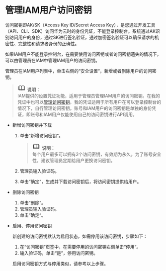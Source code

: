 # 管理IAM用户访问密钥<a name="zh-cn_topic_0079497018"></a>

访问密钥即AK/SK（Access Key ID/Secret Access Key），是您通过开发工具（API、CLI、SDK）访问华为云时的身份凭证，不能登录控制台。系统通过AK识别访问用户的身份，通过SK进行签名验证，通过加密签名验证可以确保请求的机密性、完整性和请求者身份的正确性。

如果IAM用户不能登录控制台，在需要使用访问密钥或者访问密钥遗失的情况下，可以由管理员在IAM中管理IAM用户的访问密钥。

管理员在IAM用户列表中，单击右侧的“安全设置“，新增或者删除用户的访问密钥。

>![](public_sys-resources/icon-note.gif) **说明：**   
>IAM提供的设置凭证功能，适用于管理员管理IAM用户的访问密钥。在我的凭证中也可以[管理访问密钥](https://support.huaweicloud.com/usermanual-ca/zh-cn_topic_0046606340.html)，我的凭证适用于所有用户在可以登录控制台的情况下，自行管理访问密钥。账号和IAM用户的访问密钥是单独的身份凭证，即账号和IAM用户仅能使用自己的访问密钥进行API调用。  

-   新增访问密钥并下载
    1.  单击“新增访问密钥“。

        >![](public_sys-resources/icon-note.gif) **说明：**   
        >每个用户最多可以拥有2个访问密钥，有效期为永久。为了账号安全性，建议管理员定期给用户更换访问密钥。  

    2.  管理员输入验证码。
    3.  单击“确定“，生成并下载访问密钥后，将访问密钥提供给用户。


-   删除访问密钥
    1.  单击“删除“。
    2.  管理员输入验证码。
    3.  单击“确定“。

-   启用、停用访问密钥

    新创建的访问密钥默认为启用状态，如需停用该访问密钥，步骤如下：

    1.  在“访问密钥”页签中，在需要停用的访问密钥右侧单击“停用“。
    2.  输入验证码，单击“是”，停用访问密钥。

    启用访问密钥方式与停用类似，请参考以上步骤。


